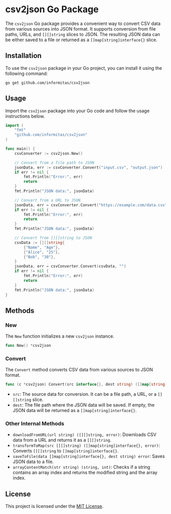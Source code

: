 # csv2json Go Package

The `csv2json` Go package provides a convenient way to convert CSV data from various sources into JSON format. It supports conversion from file paths, URLs, and `[][]string` slices to JSON. The resulting JSON data can be either saved to a file or returned as a `[]map[string]interface{}` slice.

## Installation

To use the `csv2json` package in your Go project, you can install it using the following command:

```shell
go get github.com/informitas/csv2json
```

## Usage

Import the `csv2json` package into your Go code and follow the usage instructions below.

```go
import (
	"fmt"
	"github.com/informitas/csv2json"
)

func main() {
	csvConverter := csv2json.New()

	// Convert from a file path to JSON
	jsonData, err := csvConverter.Convert("input.csv", "output.json")
	if err != nil {
		fmt.Println("Error:", err)
		return
	}
	fmt.Println("JSON data:", jsonData)

	// Convert from a URL to JSON
	jsonData, err = csvConverter.Convert("https://example.com/data.csv", "output.json")
	if err != nil {
		fmt.Println("Error:", err)
		return
	}
	fmt.Println("JSON data:", jsonData)

	// Convert from [][]string to JSON
	csvData := [][]string{
		{"Name", "Age"},
		{"Alice", "25"},
		{"Bob", "30"},
	}
	jsonData, err = csvConverter.Convert(csvData, "")
	if err != nil {
		fmt.Println("Error:", err)
		return
	}
	fmt.Println("JSON data:", jsonData)
}
```

## Methods

### New

The `New` function initializes a new `csv2json` instance.

```go
func New() *csv2json
```

### Convert

The `Convert` method converts CSV data from various sources to JSON format.

```go
func (c *csv2json) Convert(src interface{}, dest string) ([]map[string]interface{}, error)
```

- `src`: The source data for conversion. It can be a file path, a URL, or a `[][]string` slice.
- `dest`: The file path where the JSON data will be saved. If empty, the JSON data will be returned as a `[]map[string]interface{}`.

### Other Internal Methods

- `downloadFromURL(url string) ([][]string, error)`: Downloads CSV data from a URL and returns it as a `[][]string`.
- `transformToMap(src [][]string) ([]map[string]interface{}, error)`: Converts `[][]string` to `[]map[string]interface{}`.
- `saveToFile(data []map[string]interface{}, dest string) error`: Saves JSON data to a file.
- `arrayContentMatch(str string) (string, int)`: Checks if a string contains an array index and returns the modified string and the array index.

## License

This project is licensed under the [MIT License](LICENSE).
